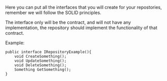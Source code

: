 ﻿Here you can put all the interfaces that you will create
for your repostories, remember we will follow the SOLID principles.

The interface only will be the contract, and will not have
any implementation, the repository should implement the functionality
of that contract.

Example:

	public interface IRepositoryExample(){
		void CreateSomething();
		void UpdateSomething();
		void DeleteSomething();
		Something GetSomething();
	}